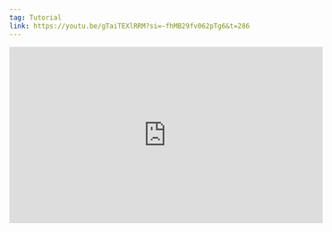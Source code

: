 ```yaml
---
tag: Tutorial
link: https://youtu.be/gTaiTEXlRRM?si=-fhMB29fv062pTg6&t=286
---
```

<iframe width="560" height="315" src="https://www.youtube.com/embed/gTaiTEXlRRM?si=-fhMB29fv062pTg6&amp;start=286" title="YouTube video player" frameborder="0" allow="accelerometer; autoplay; clipboard-write; encrypted-media; gyroscope; picture-in-picture; web-share" referrerpolicy="strict-origin-when-cross-origin" allowfullscreen></iframe>
